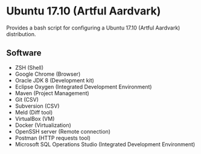 # Ubuntu 17.10 (Artful Aardvark)

Provides a bash script for configuring a Ubuntu 17.10 (Artful Aardvark) distribution.


## Software
 * ZSH (Shell)
 * Google Chrome (Browser)
 * Oracle JDK 8 (Development kit)
 * Eclipse Oxygen (Integrated Development Environment)
 * Maven (Project Management)
 * Git (CSV)
 * Subversion (CSV)
 * Meld (Diff tool)
 * VirtualBox (VM)
 * Docker (Virtualization)
 * OpenSSH server (Remote connection)
 * Postman (HTTP requests tool)
 * Microsoft SQL Operations Studio (Integrated Development Environment)
